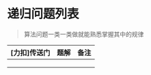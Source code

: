# 递归问题列表

> 算法问题一类一类做就能熟悉掌握其中的规律



| [力扣]传送门 | 题解 | 备注 |
| ------------ | ---- | ---- |
|              |      |      |
|              |      |      |
|              |      |      |

